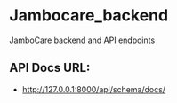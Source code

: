 # Jambocare_backend
JamboCare backend and API endpoints

## API Docs URL:
- http://127.0.0.1:8000/api/schema/docs/
